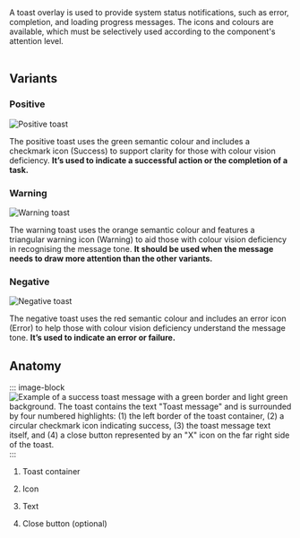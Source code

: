 <script setup>
  import data from './data.json';
  import { mapFrameworkStatuses } from '../utils.js';
</script>

<br />
<br />
A toast overlay is used to provide system status notifications, such as error, completion, and loading progress messages. The icons and colours are available, which must be selectively used according to the component's attention level.
<br />
<br />


## Variants

### Positive


<div class="grid grid-cols-2 gap-24">
  <div class="py-16">
    <img src="/components/toast/toast-positive.svg" alt="Positive toast" />
  </div>

  <div>

The positive toast uses the green semantic colour and includes a checkmark icon (Success) to support clarity for those with colour vision deficiency. **It’s used to indicate a successful action or the completion of a task.**

  </div>
</div>

### Warning

<div class="grid grid-cols-2 gap-24">
  <div class="py-16">
    <img src="/components/toast/toast-warning.svg" alt="Warning toast" />
  </div>

  <div>

  The warning toast uses the orange semantic colour and features a triangular warning icon (Warning) to aid those with colour vision deficiency in recognising the message tone. **It should be used when the message needs to draw more attention than the other variants.**

  </div>
</div>

### Negative

<div class="grid grid-cols-2 gap-24">
  <div class="py-16">
    <img src="/components/toast/toast-negative.svg" alt="Negative toast" />
  </div>

  <div>

  The negative toast uses the red semantic colour and includes an error icon (Error) to help those with colour vision deficiency understand the message tone. **It’s used to indicate an error or failure.**

  </div>
</div>

## Anatomy

::: image-block
![Example of a success toast message with a green border and light green background. The toast contains the text "Toast message" and is surrounded by four numbered highlights: (1) the left border of the toast container, (2) a circular checkmark icon indicating success, (3) the toast message text itself, and (4) a close button represented by an "X" icon on the far right side of the toast.](/components/toast/toast-anatomy.svg)
:::

1. Toast container

2. Icon

3. Text

4. Close button (optional)